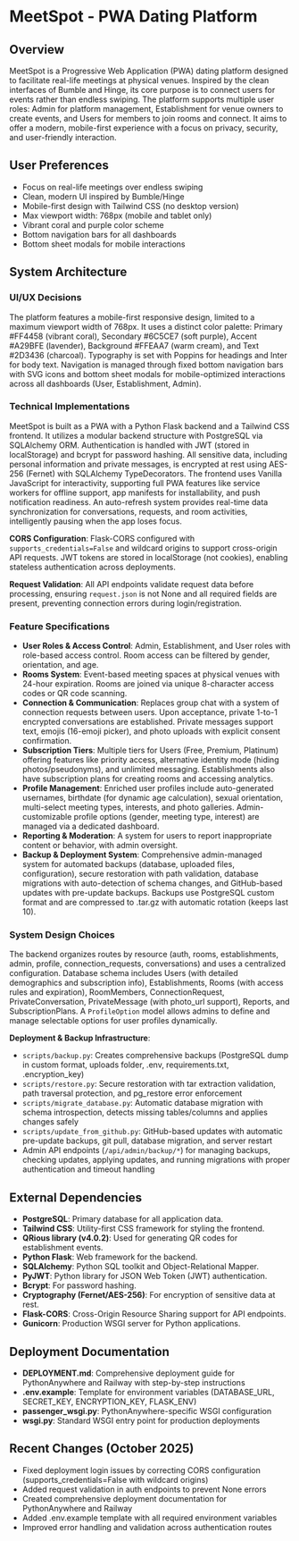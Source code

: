 # MeetSpot - PWA Dating Platform

## Overview
MeetSpot is a Progressive Web Application (PWA) dating platform designed to facilitate real-life meetings at physical venues. Inspired by the clean interfaces of Bumble and Hinge, its core purpose is to connect users for events rather than endless swiping. The platform supports multiple user roles: Admin for platform management, Establishment for venue owners to create events, and Users for members to join rooms and connect. It aims to offer a modern, mobile-first experience with a focus on privacy, security, and user-friendly interaction.

## User Preferences
- Focus on real-life meetings over endless swiping
- Clean, modern UI inspired by Bumble/Hinge
- Mobile-first design with Tailwind CSS (no desktop version)
- Max viewport width: 768px (mobile and tablet only)
- Vibrant coral and purple color scheme
- Bottom navigation bars for all dashboards
- Bottom sheet modals for mobile interactions

## System Architecture

### UI/UX Decisions
The platform features a mobile-first responsive design, limited to a maximum viewport width of 768px. It uses a distinct color palette: Primary #FF4458 (vibrant coral), Secondary #6C5CE7 (soft purple), Accent #A29BFE (lavender), Background #FFEAA7 (warm cream), and Text #2D3436 (charcoal). Typography is set with Poppins for headings and Inter for body text. Navigation is managed through fixed bottom navigation bars with SVG icons and bottom sheet modals for mobile-optimized interactions across all dashboards (User, Establishment, Admin).

### Technical Implementations
MeetSpot is built as a PWA with a Python Flask backend and a Tailwind CSS frontend. It utilizes a modular backend structure with PostgreSQL via SQLAlchemy ORM. Authentication is handled with JWT (stored in localStorage) and bcrypt for password hashing. All sensitive data, including personal information and private messages, is encrypted at rest using AES-256 (Fernet) with SQLAlchemy TypeDecorators. The frontend uses Vanilla JavaScript for interactivity, supporting full PWA features like service workers for offline support, app manifests for installability, and push notification readiness. An auto-refresh system provides real-time data synchronization for conversations, requests, and room activities, intelligently pausing when the app loses focus.

**CORS Configuration**: Flask-CORS configured with `supports_credentials=False` and wildcard origins to support cross-origin API requests. JWT tokens are stored in localStorage (not cookies), enabling stateless authentication across deployments.

**Request Validation**: All API endpoints validate request data before processing, ensuring `request.json` is not None and all required fields are present, preventing connection errors during login/registration.

### Feature Specifications
- **User Roles & Access Control**: Admin, Establishment, and User roles with role-based access control. Room access can be filtered by gender, orientation, and age.
- **Rooms System**: Event-based meeting spaces at physical venues with 24-hour expiration. Rooms are joined via unique 8-character access codes or QR code scanning.
- **Connection & Communication**: Replaces group chat with a system of connection requests between users. Upon acceptance, private 1-to-1 encrypted conversations are established. Private messages support text, emojis (16-emoji picker), and photo uploads with explicit consent confirmation.
- **Subscription Tiers**: Multiple tiers for Users (Free, Premium, Platinum) offering features like priority access, alternative identity mode (hiding photos/pseudonyms), and unlimited messaging. Establishments also have subscription plans for creating rooms and accessing analytics.
- **Profile Management**: Enriched user profiles include auto-generated usernames, birthdate (for dynamic age calculation), sexual orientation, multi-select meeting types, interests, and photo galleries. Admin-customizable profile options (gender, meeting type, interest) are managed via a dedicated dashboard.
- **Reporting & Moderation**: A system for users to report inappropriate content or behavior, with admin oversight.
- **Backup & Deployment System**: Comprehensive admin-managed system for automated backups (database, uploaded files, configuration), secure restoration with path validation, database migrations with auto-detection of schema changes, and GitHub-based updates with pre-update backups. Backups use PostgreSQL custom format and are compressed to .tar.gz with automatic rotation (keeps last 10).

### System Design Choices
The backend organizes routes by resource (auth, rooms, establishments, admin, profile, connection_requests, conversations) and uses a centralized configuration. Database schema includes Users (with detailed demographics and subscription info), Establishments, Rooms (with access rules and expiration), RoomMembers, ConnectionRequest, PrivateConversation, PrivateMessage (with photo_url support), Reports, and SubscriptionPlans. A `ProfileOption` model allows admins to define and manage selectable options for user profiles dynamically.

**Deployment & Backup Infrastructure**:
- `scripts/backup.py`: Creates comprehensive backups (PostgreSQL dump in custom format, uploads folder, .env, requirements.txt, .encryption_key)
- `scripts/restore.py`: Secure restoration with tar extraction validation, path traversal protection, and pg_restore error enforcement
- `scripts/migrate_database.py`: Automatic database migration with schema introspection, detects missing tables/columns and applies changes safely
- `scripts/update_from_github.py`: GitHub-based updates with automatic pre-update backups, git pull, database migration, and server restart
- Admin API endpoints (`/api/admin/backup/*`) for managing backups, checking updates, applying updates, and running migrations with proper authentication and timeout handling

## External Dependencies
- **PostgreSQL**: Primary database for all application data.
- **Tailwind CSS**: Utility-first CSS framework for styling the frontend.
- **QRious library (v4.0.2)**: Used for generating QR codes for establishment events.
- **Python Flask**: Web framework for the backend.
- **SQLAlchemy**: Python SQL toolkit and Object-Relational Mapper.
- **PyJWT**: Python library for JSON Web Token (JWT) authentication.
- **Bcrypt**: For password hashing.
- **Cryptography (Fernet/AES-256)**: For encryption of sensitive data at rest.
- **Flask-CORS**: Cross-Origin Resource Sharing support for API endpoints.
- **Gunicorn**: Production WSGI server for Python applications.

## Deployment Documentation
- **DEPLOYMENT.md**: Comprehensive deployment guide for PythonAnywhere and Railway with step-by-step instructions
- **.env.example**: Template for environment variables (DATABASE_URL, SECRET_KEY, ENCRYPTION_KEY, FLASK_ENV)
- **passenger_wsgi.py**: PythonAnywhere-specific WSGI configuration
- **wsgi.py**: Standard WSGI entry point for production deployments

## Recent Changes (October 2025)
- Fixed deployment login issues by correcting CORS configuration (supports_credentials=False with wildcard origins)
- Added request validation in auth endpoints to prevent None errors
- Created comprehensive deployment documentation for PythonAnywhere and Railway
- Added .env.example template with all required environment variables
- Improved error handling and validation across authentication routes